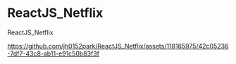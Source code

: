 # ReactJS_Netflix
ReactJS_Netflix






https://github.com/jh0152park/ReactJS_Netflix/assets/118165975/42c05236-7df7-43c8-ab11-e91c50b83f3f

